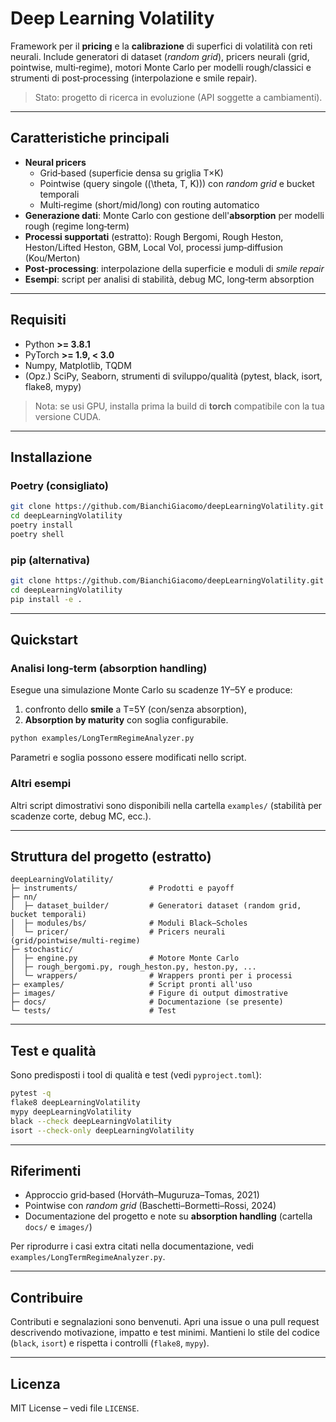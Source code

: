 # Deep Learning Volatility

Framework per il **pricing** e la **calibrazione** di superfici di volatilità con reti neurali.
Include generatori di dataset (*random grid*), pricers neurali (grid, pointwise, multi‑regime),
motori Monte Carlo per modelli rough/classici e strumenti di post‑processing (interpolazione e smile repair).

> Stato: progetto di ricerca in evoluzione (API soggette a cambiamenti).

---

## Caratteristiche principali

- **Neural pricers**
  - Grid‑based (superficie densa su griglia T×K)
  - Pointwise (query singole \((\theta, T, K)\)) con *random grid* e bucket temporali
  - Multi‑regime (short/mid/long) con routing automatico
- **Generazione dati**: Monte Carlo con gestione dell'**absorption** per modelli rough (regime long‑term)
- **Processi supportati** (estratto): Rough Bergomi, Rough Heston, Heston/Lifted Heston, GBM, Local Vol, processi jump‑diffusion (Kou/Merton)
- **Post‑processing**: interpolazione della superficie e moduli di *smile repair*
- **Esempi**: script per analisi di stabilità, debug MC, long‑term absorption

---

## Requisiti

- Python **>= 3.8.1**
- PyTorch **>= 1.9, < 3.0**
- Numpy, Matplotlib, TQDM
- (Opz.) SciPy, Seaborn, strumenti di sviluppo/qualità (pytest, black, isort, flake8, mypy)

> Nota: se usi GPU, installa prima la build di **torch** compatibile con la tua versione CUDA.

---

## Installazione

### Poetry (consigliato)
```bash
git clone https://github.com/BianchiGiacomo/deepLearningVolatility.git
cd deepLearningVolatility
poetry install
poetry shell
```

### pip (alternativa)
```bash
git clone https://github.com/BianchiGiacomo/deepLearningVolatility.git
cd deepLearningVolatility
pip install -e .
```

---

## Quickstart

### Analisi long‑term (absorption handling)
Esegue una simulazione Monte Carlo su scadenze 1Y–5Y e produce:
1) confronto dello **smile** a T=5Y (con/senza absorption),
2) **Absorption by maturity** con soglia configurabile.

```bash
python examples/LongTermRegimeAnalyzer.py
```

Parametri e soglia possono essere modificati nello script.

### Altri esempi
Altri script dimostrativi sono disponibili nella cartella `examples/` (stabilità per scadenze corte, debug MC, ecc.).

---

## Struttura del progetto (estratto)

```
deepLearningVolatility/
├─ instruments/                # Prodotti e payoff
├─ nn/
│  ├─ dataset_builder/         # Generatori dataset (random grid, bucket temporali)
│  ├─ modules/bs/              # Moduli Black–Scholes
│  └─ pricer/                  # Pricers neurali (grid/pointwise/multi‑regime)
├─ stochastic/
│  ├─ engine.py                # Motore Monte Carlo
│  ├─ rough_bergomi.py, rough_heston.py, heston.py, ...
│  └─ wrappers/                # Wrappers pronti per i processi
├─ examples/                   # Script pronti all'uso
├─ images/                     # Figure di output dimostrative
├─ docs/                       # Documentazione (se presente)
└─ tests/                      # Test
```

---

## Test e qualità

Sono predisposti i tool di qualità e test (vedi `pyproject.toml`):
```bash
pytest -q
flake8 deepLearningVolatility
mypy deepLearningVolatility
black --check deepLearningVolatility
isort --check-only deepLearningVolatility
```

---

## Riferimenti

- Approccio grid‑based (Horváth–Muguruza–Tomas, 2021)
- Pointwise con *random grid* (Baschetti–Bormetti–Rossi, 2024)
- Documentazione del progetto e note su **absorption handling** (cartella `docs/` e `images/`)

Per riprodurre i casi extra citati nella documentazione, vedi `examples/LongTermRegimeAnalyzer.py`.

---

## Contribuire

Contributi e segnalazioni sono benvenuti.
Apri una issue o una pull request descrivendo motivazione, impatto e test minimi.
Mantieni lo stile del codice (`black`, `isort`) e rispetta i controlli (`flake8`, `mypy`).

---

## Licenza

MIT License – vedi file `LICENSE`.
